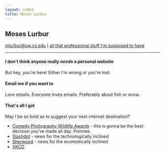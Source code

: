 ```yaml
---
layout: index
title: Moses Lurbur
---
```


## Moses Lurbur
mlurbur@uw.cs.edu | [all that professional stuff I'm supposed to have]({{url}}/cv.html)

------

#### I don't think anyone really _needs_ a personal website 
But hey, you're here! Either I'm wrong or you're lost.

#### Email me if you want to
Love emails. Everyone loves emails. Preferably about fish or snow.

#### That's all I got
May I be so bold as to suggest your next internet destination?

- [Comedy Photography Wildlife Awards](https://www.comedywildlifephoto.com/) - this is gonna be the best decision you've made all day. Promise.
- [Slashdot](https://slashdot.org/) - news for the technologically inclined
- [Sherwood](https://sherwood.news/) - news for the economically inclined
- [XKCD](https://xkcd.com/2456/)